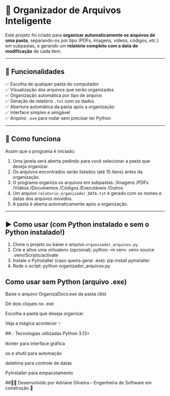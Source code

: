 # 🧹 Organizador de Arquivos Inteligente

Este projeto foi criado para **organizar automaticamente os arquivos de uma pasta**, separando-os por tipo (PDFs, imagens, vídeos, códigos, etc.) em subpastas, e gerando um **relatório completo com a data de modificação** de cada item.

---

## 📌 Funcionalidades

✅ Escolha de qualquer pasta do computador  
✅ Visualização dos arquivos que serão organizados  
✅ Organização automática por tipo de arquivo  
✅ Geração de relatório `.txt` com os dados  
✅ Abertura automática da pasta após a organização  
✅ Interface simples e amigável  
✅ Arquivo `.exe` para rodar sem precisar ter Python

---

## 🧠 Como funciona

Assim que o programa é iniciado:

1. Uma janela será aberta pedindo para você selecionar a pasta que deseja organizar.
2. Os arquivos encontrados serão listados (até 15 itens) antes da organização.
3. O programa organiza os arquivos em subpastas:
/Imagens /PDFs /Vídeos /Documentos /Códigos /Executáveis /Outros
4. Um arquivo `relatorio_organizador_DATA.txt` é gerado com os nomes e datas dos arquivos movidos.
5. A pasta é aberta automaticamente após a organização.

---

## ▶️ Como usar (com Python instalado e sem o Python instalado!)

1. Clone o projeto ou baixe o arquivo `organizador_arquivos.py`
2. Crie e ative uma virtualenv (opcional):
python -m venv .venv
source .venv/Scripts/activate
3. Instale o PyInstaller (caso queira gerar .exe):
pip install pyinstaller
4. Rode o script:
python organizador_arquivos.py

##  Como usar sem Python (arquivo .exe)
Baixe o arquivo OrganizaDocs.exe da pasta /dist

Dê dois cliques no .exe

Escolha a pasta que deseja organizar

Veja a mágica acontecer ✨

##💡 Tecnologias utilizadas
Python 3.13+

tkinter para interface gráfica

os e shutil para automação

datetime para controle de datas

PyInstaller para empacotamento

##👩‍💻 Desenvolvido por
Adriane Oliveira – Engenheira de Software em construção 💙
